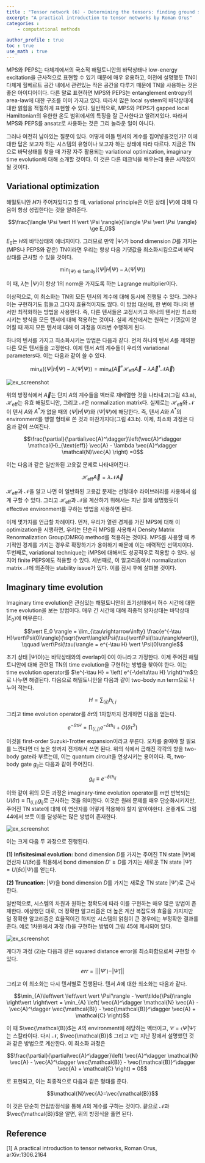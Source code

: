 ```yaml
---
title : "Tensor network (6) - Determining the tensors: finding ground states"
excerpt: "A practical introduction to tensor networks by Roman Orus"
categories :
    - computational methods

author_profile : true
toc : true
use_math : true
---
```


MPS와 PEPS는 다체계에서의 국소적 해밀토니안의 바닥상태나 low-energy excitation을 근사적으로 표현할 수 있기 때문에 매우 유용하고, 이전에 설명했듯 TN이 다체계 힐베르트 공간 내에서 관련있는 작은 공간을 다루기 때문에 TN을 사용하는 것은 좋은 아이디어이다. 다른 말로 표현하면 MPS와 PEPS는 entanglement entropy의 area-law에 대한 구조를 이미 가지고 있다. 따라서 많은 local system의 바닥상태에 대한 얽힘을 적절하게 표현할 수 있다. 일반적으로, MPS와 PEPS가 gapped local Hamiltonian의 유한한 온도 범위에서의 특징을 잘 근사한다고 알려져있다. 따라서 MPS와 PEPS를 ansatz로 사용하는 것은 그리 놀라운 일이 아니다.

그러나 여전히 남아있는 질문이 있다. 어떻게 이들 텐서의 계수를 집어넣을것인가? 이에 대한 답은 보고자 하는 시스템의 유형이나 보고자 하는 상태에 따라 다르다. 지금은 TN으로 바닥상태를 찾을 때 가장 자주 활용되는 variational optimization, imaginary time evolution에 대해 소개할 것이다. 이 것은 다른 테크닉을 배우는데 좋은 시작점이 될 것이다.

## Variational optimization

해밀토니안 $H$가 주어져있다고 할 때, variational principle은 어떤 상태 $\vert \Psi \rangle$에 대해 다음이 항상 성립한다는 것을 알려준다.

$$\frac{\langle \Psi \vert H \vert \Psi \rangle}{\langle \Psi \vert \Psi \rangle} \ge E_0$$

$E_0$는 $H$의 바닥상태의 에너지이다. 그러므로 만약 $\vert \Psi \rangle$가 bond dimension $D$를 가지는 (MPS나 PEPS와 같은) TN이라면 우리는 항상 다음 기댓값을 최소화시킴으로써 바닥상태를 근사할 수 있을 것이다.

$$\min_{\vert\Psi\rangle\in\text{family}} (\langle\Psi\vert H\vert\Psi\rangle - \lambda\langle\Psi\vert\Psi\rangle)$$

이 때, $\lambda$는 $\vert\Psi\rangle$이 항상 $1$의 norm을 가지도록 하는 Lagrange multiplier이다.

이상적으로, 이 최소화는 TN의 모든 텐서의 계수에 대해 동시에 진행될 수 있다. 그러나 이는 구현하기도 힘들고 그다지 효율적이지도 않다. 이 방법 대신에, 한 번에 하나의 텐서만 최적화하는 방법을 사용한다. 즉, 다른 텐서들은 고정시키고 하나의 텐서만 최소화시키는 방식을 모든 텐서에 대해 적용하는 것이다. 실제 계산에서는 원하는 기댓값이 얻어질 때 까지 모든 텐서에 대해 이 과정을 여러번 수행하게 된다.

하나의 텐서를 가지고 최소화시키는 방법은 다음과 같다. 먼저 하나의 텐서 $A$를 제외한 다른 모든 텐서들을 고정한다. 이제 텐서 $A$의 계수들이 우리의 variational parameters다. 이는 다음과 같이 쓸 수 있다.

$$\min_{A}(\langle\Psi\vert H\vert\Psi\rangle - \lambda\langle\Psi\vert\Psi\rangle ) = \min_{A} \left(\vec{A}^\dagger \mathcal{H}_{\text{eff}}\vec{A} - \lambda\vec{A}^\dagger \mathcal{N}\vec{A} \right)$$

![ex_screenshot](/assets/images/TN/fig43.jpg)

위의 방정식에서 $\vec{A}$는 단지 $A$의 계수들을 벡터로 재배열한 것을 나타내고(그림 43.a), $\mathcal{H}_{\text{eff}}$는 유효 해밀토니안, 그리고 $\mathcal{N}$은 normalization matrix다. 실제로는 $\mathcal{H}_{\text{eff}}$와 $\mathcal{N}$이 텐서 $A$와 $A^*$가 없을 때의 $\langle\Psi\vert H \vert\Psi\rangle$와 $\langle\Psi\vert\Psi\rangle$에 해당한다. 즉, 텐서 $A$와 $A^*$의 environment를 행렬 형태로 쓴 것과 마찬가지다(그림 43.b). 이제, 최소화 과정은 다음과 같이 쓰여진다.

$$\frac{\partial}{\partial\vec{A}^\dagger}\left(\vec{A}^\dagger \mathcal{H}_{\text{eff}} \vec{A} - \lambda \vec{A}^\dagger \mathcal{N}\vec{A} \right) =0$$

이는 다음과 같은 일반화된 고윳값 문제로 나타내어진다.

$$\mathcal{H}_{\text{eff}}\vec{A} = \lambda\mathcal{N}\vec{A} $$

$\mathcal{H}_{\text{eff}}$과 $\mathcal{N}$을 알고 나면 이 일반화된 고윳값 문제는 선형대수 라이브러리를 사용해서 쉽게 구할 수 있다. 그리고 $\mathcal{H}_{\text{eff}}$과 $\mathcal{N}$을 계산하기 위해서는 지난 절에 설명했듯이 effective environment를 구하는 방법을 사용하면 된다.

이제 몇가지를 언급할 차례이다. 먼저, 우리가 열린 경계를 가진 MPS에 대해 이 optimization을 시행하면, 우리는 단순히 MPS를 사용해서 Density Matrix Renormalization Group(DMRG) method를 적용하는 것이다. MPS를 사용할 때 주기적인 경계를 가지는 경우로 확장하기가 용이하기 때문에 이는 매력적인 선택지이다. 두번째로, variational technique는 iMPS에 대해서도 성공적우로 적용할 수 있다. 심지어 finite PEPS에도 적용할 수 있다. 세번째로, 이 알고리즘에서 normalization matrix $\mathcal{N}$에 의존하는 stability issue가 있다. 이를 잠시 후에 살펴볼 것이다.

## Imaginary time evolution

Imaginary time evolution은 관심있는 해밀토니안의 초기상태에서 허수 시간에 대한 time evolution을 보는 방법이다. 매우 긴 시간에 대해 최종적 양자상태는 바닥상태 $\vert E_0 \rangle$에 머무른다.

$$\vert E_0 \rangle = \lim_{\tau\rightarrow\infty} \frac{e^{-\tau H}\vert\Psi(0)\rangle}{\sqrt{\vert\langle\Psi(\tau)\vert\Psi(\tau)\rangle\vert}}, \qquad \vert\Psi(\tau)\rangle = e^{-\tau H} \vert \Psi(0)\rangle$$

초기 상태 $\vert \Psi(0) \rangle$는 바닥상태와의 overlap이 $0$이 아니라고 가정한다. 이제 주어진 해밀토니안에 대해 관련된 TN의 time evolution을 구현하는 방법을 찾아야 한다. 이는 time evolution operator를 $\e^{-\tau H} = \left( e^{-\delta\tau H} \right)^m$으로 나누면 해결된다. 다음으로 해밀토니안을 다음과 같이 two-body n.n term으로 나누어 적는다. 

$$H = \sum_{\langle ij\rangle} h_{i,j}$$

그리고 time evolution operator를 $\delta\tau$의 1차항까지 전개하면 다음을 얻는다.

$$e^{-\delta\tau H} = \prod_{\langle i,j \rangle} e^{-\delta\tau h_{ij}} + O(\delta\tau^2)$$

이것을 first-order Suzuki-Trotter expansion이라고 부른다. 오차를 줄여야 할 필요를 느낀다면 더 높은 항까지 전개해서 쓰면 된다. 위의 식에서 곱해진 각각의 항을 two-body gate라 부르는데, 이는 quantum circuit을 연상시키는 용어이다. 즉, two-body gate $g_{ij}$는 다음과 같이 주어진다.

$$g_{ij} \equiv e^{-\delta\tau h_{ij}}$$

이와 같이 위의 모든 과정은 imaginary-time evolution operator를 $m$번 반복되는 $U(\delta\tau) \equiv \prod_{\langle i,j \rangle} g_{ij}$로 근사하는 것을 의미한다. 이것은 원래 문제를 매우 단순화시키지만, 주어진 TN state에 대해 이 연산자를 어떻게 적용해야 할지 알아야한다. 운좋게도 그림 44에서 보듯 이를 달성하는 많은 방법이 존재한다. 

![ex_screenshot](/assets/images/TN/fig44.jpg)

이는 크게 다음 두 과정으로 진행된다.

**(1) Infisitesimal evolution:** bond dimension $D$를 가지는 주어진 TN state $\vert \Psi \rangle$에 연산자 $U(\delta\tau)$를 적용해서 bond dimension $D'\ge D$를 가지는 새로운 TN state $\vert \tilde{\Psi} \rangle=U(\delta\tau)\vert\Psi\rangle$를 얻는다.

**(2) Truncation:** $\vert \tilde{\Psi}\rangle$을 bond dimension $D$를 가지는 새로운 TN state $\vert \Psi' \rangle$로 근사한다.

일반적으로, 시스템의 차원과 원하는 정확도에 따라 이를 구현하는 매우 많은 방법이 존재한다. 예상했던 대로, 더 정확한 알고리즘은 더 높은 계산 복잡도와 효율을 가지지만 덜 정확한 알고리즘은 효율적이긴 하지만 시스템의 얽힘이 큰 경우에는 부정확한 결과를 준다. 예로 1차원에서 과정 (1)을 구현하는 방법이 그림 45에 제시되어 있다.

![ex_screenshot](/assets/images/TN/fig45.jpg)

게다가 과정 (2)는 다음과 같은 squared distance error을 최소화함으로써 구현할 수 있다.

$$err = \left\vert \left\vert \vert \Psi'\rangle - \vert\tilde{\Psi}\rangle \right\vert \right\vert$$

그리고 이 최소화는 다시 텐서별로 진행된다. 텐서 $A$에 대한 최소화는 다음과 같다.

$$\min_{A}\left\vert \left\vert \vert \Psi'\rangle - \vert\tilde{\Psi}\rangle \right\vert \right\vert = \min_{A} \left( \vec{A}^\dagger \mathcal{N} \vec{A} - \vec{A}^\dagger \vec{\mathcal{B}} - \vec{\mathcal{B}}^\dagger \vec{A} + \mathcal{C} \right)$$

이 때 $\vec{\mathcal{B}}$는 $A$의 environment에 해당하는 벡터이고, $\mathcal{C}=\langle\tilde{\Psi}\vert\tilde{\Psi}\rangle$는 스칼라이다. 다시 $\mathcal{N}$, $\vec{\mathcal{B}}$ 그리고 $\mathcal{C}$는 지난 장에서 설명했던 것과 같은 방법으로 계산한다. 이 최소화 과정은

$$\frac{\partial}{\partial\vec{A}^\dagger}\left( \vec{A}^\dagger \mathcal{N} \vec{A} - \vec{A}^\dagger \vec{\mathcal{B}} - \vec{\mathcal{B}}^\dagger \vec{A} + \mathcal{C} \right) = 0$$

로 표현되고, 이는 최종적으로 다음과 같은 형태를 준다.

$$\mathcal{N}\vec{A}=\vec{\mathcal{B}}$$

이 것은 단순히 연립방정식을 통해 $A$의 계수를 구하는 것이다. 끝으로 $\mathcal{N}$과 $\vec{\mathcal{B}}$을 알면, 위의 방정식을 풀면 된다. 



















## Reference

[1] A practical introduction to tensor networks, Roman Orus, arXiv:1306.2164
